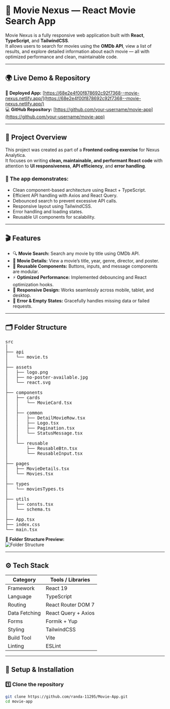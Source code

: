 # 🎥 Movie Nexus — React Movie Search App

Movie Nexus is a fully responsive web application built with **React**, **TypeScript**, and **TailwindCSS**.  
It allows users to search for movies using the **OMDb API**, view a list of results, and explore detailed information about each movie — all with optimized performance and clean, maintainable code.

---

## 🌍 Live Demo & Repository

🔗 **Deployed App:** [https://68e2e4f00f878692c92f7368--movie-nexus.netlify.app/](https://68e2e4f00f878692c92f7368--movie-nexus.netlify.app/)  
💻 **GitHub Repository:** [https://github.com/your-username/movie-app](https://github.com/your-username/movie-app)

---

## 🧩 Project Overview

This project was created as part of a **Frontend coding exercise** for Nexus Analytica.  
It focuses on writing **clean, maintainable, and performant React code** with attention to **UI responsiveness**, **API efficiency**, and **error handling**.

### 🎯 The app demonstrates:
- Clean component-based architecture using React + TypeScript.
- Efficient API handling with Axios and React Query.
- Debounced search to prevent excessive API calls.
- Responsive layout using TailwindCSS.
- Error handling and loading states.
- Reusable UI components for scalability.

---

## 🎬 Features

- 🔍 **Movie Search:** Search any movie by title using OMDb API.  
- 🧭 **Movie Details:** View a movie’s title, year, genre, director, and poster.  
- 🧱 **Reusable Components:** Buttons, inputs, and message components are modular.  
- ⚡ **Optimized Performance:** Implemented debouncing and React optimization hooks.  
- 📱 **Responsive Design:** Works seamlessly across mobile, tablet, and desktop.  
- 🚨 **Error & Empty States:** Gracefully handles missing data or failed requests.  

---

## 🗂️ Folder Structure

<pre>
src
│
├── api
│   └── movie.ts
│
├── assets
│   ├── logo.png
│   ├── no-poster-available.jpg
│   └── react.svg
│
├── components
│   ├── cards
│   │   └── MovieCard.tsx
│   │
│   ├── common
│   │   ├── DetailMovieRow.tsx
│   │   ├── Logo.tsx
│   │   ├── Pagination.tsx
│   │   └── StatusMessage.tsx
│   │
│   └── reusable
│       ├── ReusableBtn.tsx
│       └── ReusableInput.tsx
│
├── pages
│   ├── MovieDetails.tsx
│   └── Movies.tsx
│
├── types
│   └── moviesTypes.ts
│
├── utils
│   ├── consts.tsx
│   └── schema.ts
│
├── App.tsx
├── index.css
└── main.tsx
</pre>

📸 **Folder Structure Preview:**  
![Folder Structure](./aaaaaa.png)

---

## ⚙️ Tech Stack

| Category | Tools / Libraries |
|-----------|------------------|
| Framework | React 19 |
| Language | TypeScript |
| Routing | React Router DOM 7 |
| Data Fetching | React Query + Axios |
| Forms | Formik + Yup |
| Styling | TailwindCSS |
| Build Tool | Vite |
| Linting | ESLint |

---

## 🧠 Setup & Installation

### 1️⃣ Clone the repository
```bash
git clone https://github.com/randa-11295/Movie-App.git
cd movie-app
